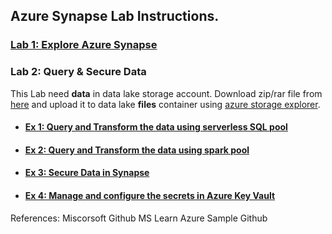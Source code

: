 ## Azure Synapse Lab Instructions.

### [Lab 1: Explore Azure Synapse](/lab/Explore%20Azure%20Synapse.pdf)

### Lab 2: Query & Secure Data
  This Lab need **data** in data lake storage account. Download zip/rar file from [here](https://github.com/pankajcloudthat/azdata/blob/main/data/sales.rar) and upload it to data lake **files** container using [azure storage explorer](https://azure.microsoft.com/en-in/products/storage/storage-explorer).
  
- #### [Ex 1: Query and Transform the data using serverless SQL pool](lab/Query%20and%20Transform%20the%20data%20using%20serverless%20SQL%20pool.pdf)
- #### [Ex 2: Query and Transform the data using spark pool](lab/Query%20and%20Transform%20the%20data%20using%20spark%20pool.pdf)
- #### [Ex 3: Secure Data in Synapse](lab/Secure%20Data%20in%20Synapse.pdf)
- #### [Ex 4: Manage and configure the secrets in Azure Key Vault](lab/Manage%20and%20configure%20the%20secrets%20in%20Azure%20Key%20Vault.pdf)

References:
  Miscorsoft Github
  MS Learn
  Azure Sample Github

